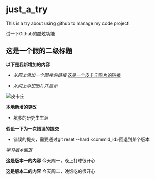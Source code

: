 # just_a_try
This is a try about using github to manage my code project!

试一下Github的酷炫功能

## 这是一个假的二级标题

**以下是我新增加的内容**

- *从网上添加一个图片的链接*
[这是一个皮卡丘图片的链接](http://a2.att.hudong.com/81/16/19300534097956134709167599210.jpg)

- *从网上添加图片并显示*

![皮卡丘](http://a2.att.hudong.com/81/16/19300534097956134709167599210.jpg)

**本地新增的更改**

- 坑爹的研究生生涯

**假设一下为一次错误的提交**
- 错误的提交，需要通过git reset --hard <commid_id>回退到某个版本

*学习版本回退*

**这是版本一的内容**
今天周一，晚上打球很开心

**这是版本二的内容**
今天周二，晚饭吃的很开心